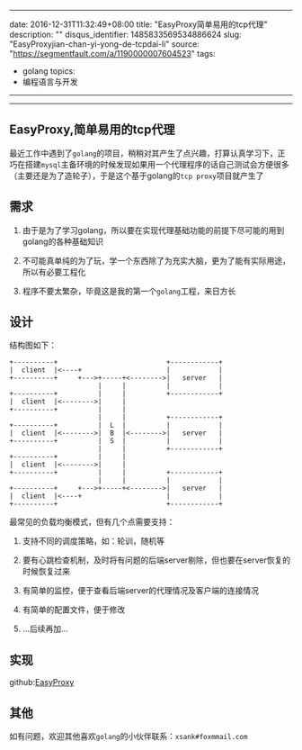 
---
date: 2016-12-31T11:32:49+08:00
title: "EasyProxy简单易用的tcp代理"
description: ""
disqus_identifier: 1485833569534886624
slug: "EasyProxyjian-chan-yi-yong-de-tcpdai-li"
source: "https://segmentfault.com/a/1190000007604523"
tags: 
- golang 
topics:
- 编程语言与开发
---

------------------------------------------------------------------------

EasyProxy,简单易用的tcp代理
---------------------------

最近工作中遇到了`golang`的项目，稍稍对其产生了点兴趣，打算认真学习下，正巧在搭建`mysql`主备环境的时候发现如果用一个代理程序的话自己测试会方便很多（主要还是为了造轮子），于是这个基于golang的`tcp proxy`项目就产生了

需求
----

1.  由于是为了学习golang，所以要在实现代理基础功能的前提下尽可能的用到golang的各种基础知识

2.  不可能真单纯的为了玩，学一个东西除了为充实大脑，更为了能有实际用途，所以有必要工程化

3.  程序不要太繁杂，毕竟这是我的第一个`golang`工程，来日方长

设计
----

结构图如下：

    +----------+                           +------------+
    |  client  |<----+                     |            |
    +----------+     +--->+-----+<-------->|   server   |
                          |     |          |            |
    +----------+          |     |          +------------+
    |  client  |<-------->|     |
    +----------+          |     |
                          |     |          +------------+
    +----------+          |  L  |          |            |
    |  client  |<-------->|  B  |<-------->|   server   |
    +----------+          |  S  |          |            |
                          |     |          +------------+
    +----------+          |     |
    |  client  |<-------->|     |
    +----------+          |     |          +------------+
                          |     |          |            |
    +----------+     +--->+-----+<-------->|   server   |
    |  client  |<----+                     |            |
    +----------+                           +------------+            

最常见的负载均衡模式，但有几个点需要支持：

1.  支持不同的调度策略，如：轮训，随机等

2.  要有心跳检查机制，及时将有问题的后端server剔除，但也要在server恢复的时候恢复过来

3.  有简单的监控，便于查看后端server的代理情况及客户端的连接情况

4.  有简单的配置文件，便于修改

5.  ...后续再加...

实现
----

github:[EasyProxy](https://github.com/xsank/EasyProxy)

其他
----

如有问题，欢迎其他喜欢`golang`的小伙伴联系：`xsank#foxmmail.com`


